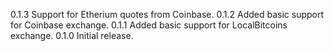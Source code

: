 0.1.3   Support for Etherium quotes from Coinbase.
0.1.2   Added basic support for Coinbase exchange.
0.1.1   Added basic support for LocalBitcoins exchange.
0.1.0   Initial release.
